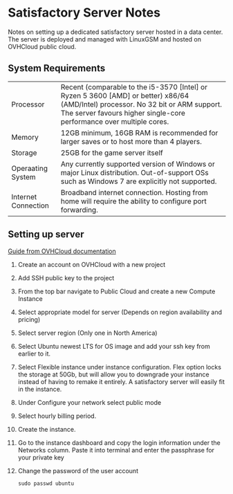 # Satisfactory Server Notes

Notes on setting up a dedicated satisfactory server hosted in a data center. The server is deployed and managed with LinuxGSM and hosted on OVHCloud public cloud.

## System Requirements
|  |  |
| - | - |
| Processor | Recent (comparable to the i5-3570 [Intel] or Ryzen 5 3600 [AMD] or better) x86/64 (AMD/Intel) processor. No 32 bit or ARM support. The server favours higher single-core performance over multiple cores. |
| Memory | 12GB minimum, 16GB RAM is recommended for larger saves or to host more than 4 players. |
| Storage | 25GB for the game server itself |
| Operaating System | Any currently supported version of Windows or major Linux distribution. Out-of-support OSs such as Windows 7 are explicitly not supported. |
| Internet Connection | Broadband internet connection. Hosting from home will require the ability to configure port forwarding. |

## Setting up server
[Guide from OVHCloud documentation](https://help.ovhcloud.com/csm/en-gb-public-cloud-compute-getting-started?id=kb_article_view&sysparm_article=KB0051017)
1. Create an account on OVHCloud with a new project
1. Add SSH public key to the project
1. From the top bar navigate to Public Cloud and create a new Compute Instance
1. Select appropriate model for server (Depends on region availability and pricing)
1. Select server region (Only one in North America)
1. Select Ubuntu newest LTS for OS image and add your ssh key from earlier to it.
1. Select Flexible instance under instance configuration. Flex option locks the storage at 50Gb, but will allow you to downgrade your instance instead of having to remake it entirely. A satisfactory server will easily fit in the instance.
1. Under Configure your network select public mode
1. Select hourly billing period.
1. Create the instance.
1. Go to the instance dashboard and copy the login information under the Networks column. Paste it into terminal and enter the passphrase for your private key
1. Change the password of the user account

    `sudo passwd ubuntu`
